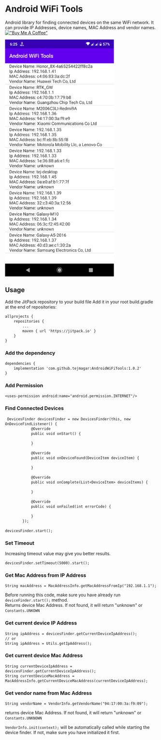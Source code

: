 # Android WiFi Tools
Android library for finding connected devices on the same WiFi network. It can provide IP Addresses, device names, MAC Address and vendor names.
\
[!["Buy Me A Coffee"](https://www.buymeacoffee.com/assets/img/custom_images/orange_img.png)](https://www.buymeacoffee.com/tejmagar)

<img src="screenshot.png" width="360" height="780">

## Usage
Add the JitPack repository to your build file
Add it in your root build.gradle at the end of repositories:

```
allprojects {
	repositories {
		...
		maven { url 'https://jitpack.io' }
	}
}
```

### Add the dependency

```
dependencies {
    implementation 'com.github.tejmagar:AndroidWiFiTools:1.0.2'
}
```

### Add Permission

```
<uses-permission android:name="android.permission.INTERNET"/>
```

### Find Connected Devices
```
 DevicesFinder devicesFinder = new DevicesFinder(this, new OnDeviceFindListener() {
            @Override
            public void onStart() {

            }

            @Override
            public void onDeviceFound(DeviceItem deviceItem) {
                
            }

            @Override
            public void onComplete(List<DeviceItem> deviceItems) {

            }

            @Override
            public void onFailed(int errorCode) {

            }
        });
        
devicesFinder.start();
```

### Set Timeout
Increasing timeout value may give you better results.

```
devicesFinder.setTimeout(5000).start();
```

### Get Mac Address from IP Address
```
String macAddress = MacAddressInfo.getMacAddressFromIp("192.168.1.1");
```
Before running this code, make sure you have already run ```deviceFinder.start();``` method.
\
Returns device Mac Address. If not found, it will return "unknown" or ```Constants.UNKOWN```

### Get current device IP Address
```
String ipAddress = devicesFinder.getCurrentDeviceIpAddress();
// or
String ipAddress = Utils.getIpAddress();
```

### Get current device Mac Address
```
String currentDeviceIpAddress = devicesFinder.getCurrentDeviceIpAddress();
String currentDeviceMacAddress = MacAddressInfo.getCurrentDeviceMacAddress(currentDeviceIpAddress);
```

### Get vendor name from Mac Address
```
String vendorName = VendorInfo.getVendorName("94:17:00:3a:f9:09");
```

returns device Mac Address. If not found, it will return "unknown" or ```Constants.UNKNOWN```

 ```VendorInfo.init(context);``` will be automatically called while starting the device finder. If not, make sure you have initialized it first.
 
